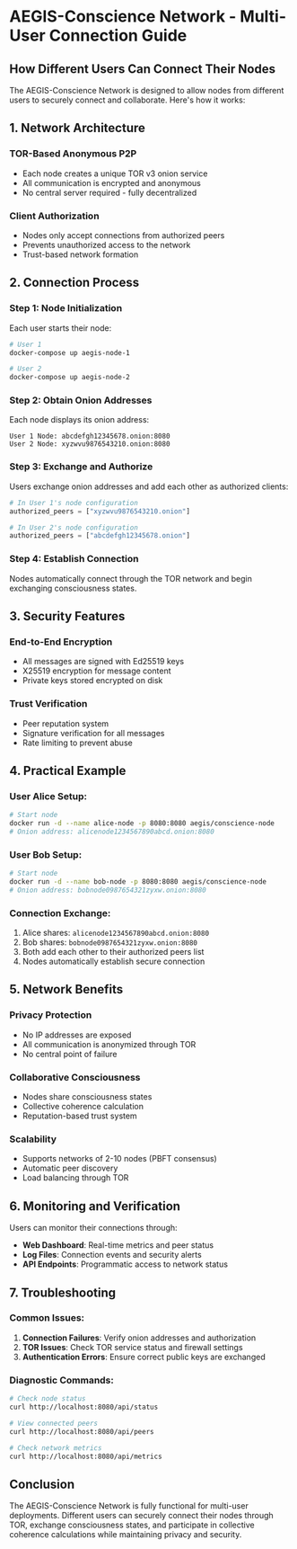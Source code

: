 # AEGIS-Conscience Network - Multi-User Connection Guide

## How Different Users Can Connect Their Nodes

The AEGIS-Conscience Network is designed to allow nodes from different users to securely connect and collaborate. Here's how it works:

## 1. Network Architecture

### TOR-Based Anonymous P2P
- Each node creates a unique TOR v3 onion service
- All communication is encrypted and anonymous
- No central server required - fully decentralized

### Client Authorization
- Nodes only accept connections from authorized peers
- Prevents unauthorized access to the network
- Trust-based network formation

## 2. Connection Process

### Step 1: Node Initialization
Each user starts their node:
```bash
# User 1
docker-compose up aegis-node-1

# User 2
docker-compose up aegis-node-2
```

### Step 2: Obtain Onion Addresses
Each node displays its onion address:
```
User 1 Node: abcdefgh12345678.onion:8080
User 2 Node: xyzwvu9876543210.onion:8080
```

### Step 3: Exchange and Authorize
Users exchange onion addresses and add each other as authorized clients:
```python
# In User 1's node configuration
authorized_peers = ["xyzwvu9876543210.onion"]

# In User 2's node configuration
authorized_peers = ["abcdefgh12345678.onion"]
```

### Step 4: Establish Connection
Nodes automatically connect through the TOR network and begin exchanging consciousness states.

## 3. Security Features

### End-to-End Encryption
- All messages are signed with Ed25519 keys
- X25519 encryption for message content
- Private keys stored encrypted on disk

### Trust Verification
- Peer reputation system
- Signature verification for all messages
- Rate limiting to prevent abuse

## 4. Practical Example

### User Alice Setup:
```bash
# Start node
docker run -d --name alice-node -p 8080:8080 aegis/conscience-node
# Onion address: alicenode1234567890abcd.onion:8080
```

### User Bob Setup:
```bash
# Start node
docker run -d --name bob-node -p 8080:8080 aegis/conscience-node
# Onion address: bobnode0987654321zyxw.onion:8080
```

### Connection Exchange:
1. Alice shares: `alicenode1234567890abcd.onion:8080`
2. Bob shares: `bobnode0987654321zyxw.onion:8080`
3. Both add each other to their authorized peers list
4. Nodes automatically establish secure connection

## 5. Network Benefits

### Privacy Protection
- No IP addresses are exposed
- All communication is anonymized through TOR
- No central point of failure

### Collaborative Consciousness
- Nodes share consciousness states
- Collective coherence calculation
- Reputation-based trust system

### Scalability
- Supports networks of 2-10 nodes (PBFT consensus)
- Automatic peer discovery
- Load balancing through TOR

## 6. Monitoring and Verification

Users can monitor their connections through:
- **Web Dashboard**: Real-time metrics and peer status
- **Log Files**: Connection events and security alerts
- **API Endpoints**: Programmatic access to network status

## 7. Troubleshooting

### Common Issues:
1. **Connection Failures**: Verify onion addresses and authorization
2. **TOR Issues**: Check TOR service status and firewall settings
3. **Authentication Errors**: Ensure correct public keys are exchanged

### Diagnostic Commands:
```bash
# Check node status
curl http://localhost:8080/api/status

# View connected peers
curl http://localhost:8080/api/peers

# Check network metrics
curl http://localhost:8080/api/metrics
```

## Conclusion

The AEGIS-Conscience Network is fully functional for multi-user deployments. Different users can securely connect their nodes through TOR, exchange consciousness states, and participate in collective coherence calculations while maintaining privacy and security.